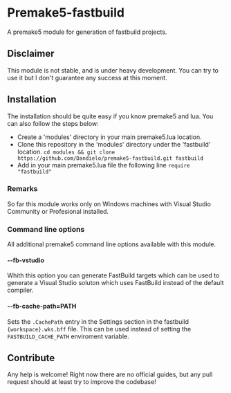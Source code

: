 # Premake5-fastbuild
A premake5 module for generation of fastbuild projects. 

## Disclaimer
This module is not stable, and is under heavy development. You can try to use it but I don't guarantee any success at this moment. 

## Installation 
The installation should be quite easy if you know premake5 and lua.
You can also follow the steps below:

* Create a 'modules' directory in your main premake5.lua location.
* Clone this repository in the 'modules' directory under the 'fastbuild' location. ``cd modules && git clone https://github.com/Dandielo/premake5-fastbuild.git fastbuild``
* Add in your main premake5.lua file the following line ``require "fastbuild"``

### Remarks
So far this module works only on Windows machines with Visual Studio Community or Profesional installed.

### Command line options 
All additional premake5 command line options available with this module. 

#### --fb-vstudio 
Whith this option you can generate FastBuild targets which can be used to generate a Visual Studio soluton which uses FastBuild instead of the default compiler.

#### --fb-cache-path=PATH
Sets the ``.CachePath`` entry in the Settings section in the fastbuild ``{workspace}.wks.bff`` file. This can be used instead of setting the ``FASTBUILD_CACHE_PATH`` enviroment variable. 

## Contribute 
Any help is welcome!
Right now there are no official guides, but any pull request should at least try to improve the codebase!


